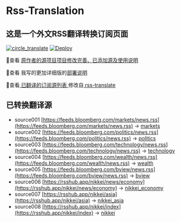 #  Rss-Translation

## 这是一个外文RSS翻译转换订阅页面 

[![circle_translate](https://github.com/worldyouwyl/self/actions/workflows/circle_translate.yml/badge.svg)](https://github.com/worldyouwyl/self/actions/workflows/circle_translate.yml) [![Deploy](https://github.com/worldyouwyl/self/actions/workflows/jekyll-gh-pages.yml/badge.svg)](https://github.com/worldyouwyl/self/actions/workflows/jekyll-gh-pages.yml)

 📢查看 [原作者的源项目项目修改完善、已添加源及使用说明](https://github.com/worldyouwyl/self/tree/main/illustrate) 

 📢查看 我写的更加详细版的[部署说明](https://www.worldyouwyl.net/tutorial/801)

 📢查看[ 已翻译的订阅源列表 ](https://worldyouwyl.github.io/self) 修改自[ rss-translate ](https://github.com/rcy1314/Rss-Translation)

## 已转换翻译源
 - source001 [https://feeds.bloomberg.com/markets/news.rss](https://feeds.bloomberg.com/markets/news.rss) -> [markets](rss/markets.xml)
 - source002 [https://feeds.bloomberg.com/politics/news.rss](https://feeds.bloomberg.com/politics/news.rss) -> [politics](rss/politics.xml)
 - source003 [https://feeds.bloomberg.com/technology/news.rss](https://feeds.bloomberg.com/technology/news.rss) -> [technology](rss/technology.xml)
 - source004 [https://feeds.bloomberg.com/wealth/news.rss](https://feeds.bloomberg.com/wealth/news.rss) -> [wealth](rss/wealth.xml)
 - source005 [https://feeds.bloomberg.com/bview/news.rss](https://feeds.bloomberg.com/bview/news.rss) -> [bview](rss/bview.xml)
 - source006 [https://rsshub.app/nikkei/news/economy](https://rsshub.app/nikkei/news/economy) -> [nikkei_economy](rss/nikkei_economy.xml)
 - source007 [https://rsshub.app/nikkei/asia](https://rsshub.app/nikkei/asia) -> [nikkei_asia](rss/nikkei_asia.xml)
 - source008 [https://rsshub.app/nikkei/index](https://rsshub.app/nikkei/index) -> [nikkei](rss/nikkei.xml)
